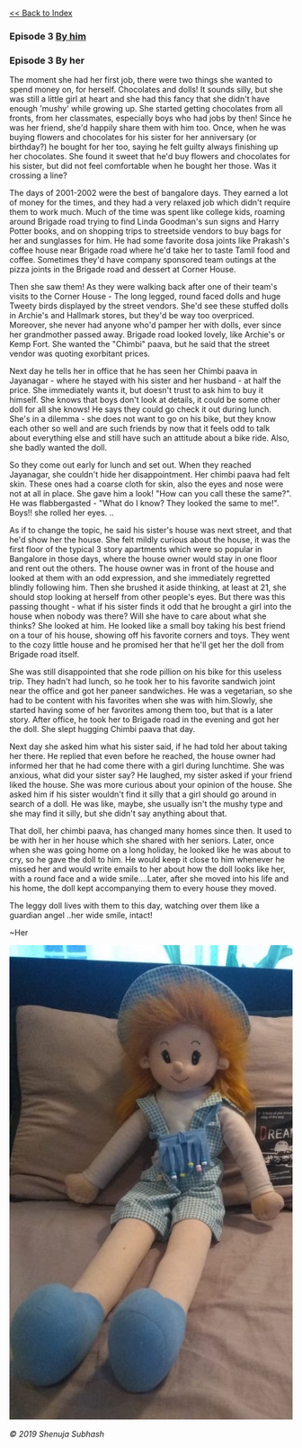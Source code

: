 [<<  Back to Index](index.md)


### Episode 3 [By him](doll_him.md)

### Episode 3 By her

The moment she had her first job, there were two things she wanted to spend money on, for herself. Chocolates and dolls! It sounds silly, but she was still a little girl at heart and she had this fancy that she didn't have enough 'mushy' while growing up. She started getting chocolates from all fronts, from her classmates, especially boys who had jobs by then! Since he was her friend, she'd happily share them with him too. Once, when he was buying flowers and chocolates for his sister for her anniversary (or birthday?) he bought for her too, saying he felt guilty always finishing up her chocolates. She found it sweet that he'd buy flowers and chocolates for his sister, but did not feel comfortable when he bought her those. Was it crossing a line? 

The days of 2001-2002 were the best of bangalore days. They earned a lot of money for the times, and they had a very relaxed job which didn't require them to work much. Much of the time was spent like college kids, roaming around Brigade road trying to find Linda Goodman's sun signs and Harry Potter books, and on shopping trips to streetside vendors to buy bags for her and sunglasses for him. He had some favorite dosa joints like Prakash's coffee house near Brigade road where he'd take her to taste Tamil food and coffee. Sometimes they'd have company sponsored team outings at the pizza joints in the Brigade road and dessert at Corner House.

Then she saw them! As they were walking back after one of their team's visits to the Corner House - The long legged, round faced dolls and huge Tweety birds displayed by the street vendors. She'd see these stuffed dolls in Archie's and Hallmark stores, but they'd be way too overpriced. Moreover, she never had anyone who'd pamper her with dolls, ever since her grandmother passed away. Brigade road looked lovely, like Archie's or Kemp Fort. She wanted the "Chimbi" paava, but he said that the street vendor was quoting exorbitant prices. 

Next day he tells her in office that he has seen her Chimbi paava in Jayanagar - where he stayed with his sister and her husband - at half the price. She immediately wants it, but doesn't trust to ask him to buy it himself. She knows that boys don't look at details, it could be some other doll for all she knows! He says they could go check it out during lunch. She's in a dilemma - she does not want to go on his bike, but they know each other so well and are such friends by now that it feels odd to talk about everything else and still have such an attitude about a bike ride. Also, she badly wanted the doll.  

So they come out early for lunch and set out. When they reached Jayanagar, she couldn't hide her disappointment. Her chimbi paava had felt skin. These ones had a coarse cloth for skin, also the eyes and nose were not at all in place. She gave him a look! "How can you call these the same?". He was flabbergasted  - "What do I know? They looked the same to me!". Boys!! she rolled her eyes. .. 

As if to change the topic, he said his sister's house was next street, and that he'd show her the house. She felt mildly curious about the house, it was the first floor of the typical 3 story apartments which were so popular in Bangalore in those days, where the house owner would stay in one floor and rent out the others. The house owner was in front of the house and looked at them with an odd expression, and she immediately regretted blindly following him. Then she brushed it aside thinking, at least at 21, she should stop looking at herself from other people's eyes. But there was this passing thought - what if his sister finds it odd that he brought a girl into the house when nobody was there? Will she have to care about what she thinks? She looked at him. He looked like a small boy taking his best friend on a tour of his house, showing off his favorite corners and toys. They went to the cozy little house and he promised her that he'll get her the doll from Brigade road itself. 

She was still disappointed that she rode pillion on his bike for this useless trip. They hadn't had lunch, so he took her to his favorite sandwich joint near the office and got her paneer sandwiches. He was a vegetarian, so she had to be content with his favorites when she was with him.Slowly, she started having some of her favorites among them too, but that is a later story. After office, he took her to Brigade road in the evening and got her the doll. She slept hugging Chimbi paava that day. 

Next day she asked him what his sister said, if he had told her about taking her there. He replied that even before he reached, the house owner had informed her that he had come there with a girl during lunchtime. She was anxious, what did your sister say? He laughed, my sister asked if your friend liked the house. She was more curious about your opinion of the house. She asked him if his sister wouldn't find it silly that a girl should go around in search of a doll. He was like, maybe, she usually isn't the mushy type and she may find it silly, but she didn't say anything about that.

That doll, her chimbi paava, has changed many homes since then. It used to be with her in her house which she shared with her seniors. Later, once when she was going home on a long holiday, he looked like he was about to cry, so he gave the doll to him. He would keep it close to him whenever he missed her and would write emails to her about how the doll looks like her, with a round face and a wide smile....Later, after she moved into his life and his home, the doll kept accompanying them to every house they moved.

The leggy doll lives with them to this day, watching over them like a guardian angel ..her wide smile, intact! 


~Her

![Image of Chimbi paava](chimbi2.jpeg)




_© 2019 Shenuja Subhash_